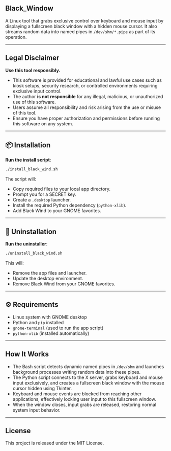## Black_Window

A Linux tool that grabs exclusive control over keyboard and mouse input by displaying a fullscreen black window with a hidden mouse cursor. It also streams random data into named pipes in `/dev/shm/*.pipe` as part of its operation.

---

## Legal Disclaimer

**Use this tool responsibly.**

* This software is provided for educational and lawful use cases such as kiosk setups, security research, or controlled environments requiring exclusive input control.
* The author **is not responsible** for any illegal, malicious, or unauthorized use of this software.
* Users assume all responsibility and risk arising from the use or misuse of this tool.
* Ensure you have proper authorization and permissions before running this software on any system.

---

## 📦 Installation


**Run the install script**:

   ```bash
   ./install_black_wind.sh
   ```

   The script will:

   * Copy required files to your local app directory.
   * Prompt you for a SECRET key.
   * Create a `.desktop` launcher.
   * Install the required Python dependency (`python-xlib`).
   * Add Black Wind to your GNOME favorites.

---

## 🧹 Uninstallation

**Run the uninstaller**:

   ```bash
   ./uninstall_black_wind.sh
   ```

   This will:

   * Remove the app files and launcher.
   * Update the desktop environment.
   * Remove Black Wind from your GNOME favorites.

---

## ⚙️ Requirements

* Linux system with GNOME desktop
* Python and `pip` installed
* `gnome-terminal` (used to run the app script)
* `python-xlib` (installed automatically)


---

## How It Works

* The Bash script detects dynamic named pipes in `/dev/shm` and launches background processes writing random data into these pipes.
* The Python script connects to the X server, grabs keyboard and mouse input exclusively, and creates a fullscreen black window with the mouse cursor hidden using Tkinter.
* Keyboard and mouse events are blocked from reaching other applications, effectively locking user input to this fullscreen window.
* When the window closes, input grabs are released, restoring normal system input behavior.

---

## License

This project is released under the MIT License.
